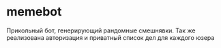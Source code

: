 # memebot
Прикольный бот, генерирующий рандомные смешнявки. Так же реализована авторизация и приватный список дел для каждого юзера
